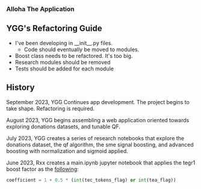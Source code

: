### Alloha The Application


## YGG's Refactoring Guide

- I've been developing in \_\_init\_\_.py files. 
    - Code should eventually be moved to modules.
- Boost class needs to be refactored. It's too big.
- Research modules should be removed
- Tests should be added for each module


## History

September 2023,
YGG Continues app development. The project begins to take shape. Refactoring is required.

August 2023,
YGG begins assembling a web application oriented towards exploring donations datasets, and tunable QF.

July 2023,
YGG creates a series of research notebooks that explore the donations dataset, the qf algorithm, the sme signal boosting, and advanced boosting with normalization and sigmoid applied.

June 2023,
Rxx creates a main.ipynb jupyter notebook that applies the tegr1 boost factor as the [following](https://discord.com/channels/810180621930070088/1050117836498018365/1136395276433760276):

```python
coefficient = 1 + 0.5 * (int(tec_tokens_flag) or int(tea_flag))
```

